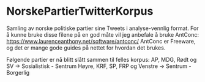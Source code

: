 # NorskePartierTwitterKorpus
Samling av norske politiske partier sine Tweets i analyse-vennlig format.
For å kunne bruke disse filene på en god måte vil jeg anbefale å bruke AntConc: https://www.laurenceanthony.net/software/antconc/
AntConc er Freeware, og det er mange gode guides på nettet for hvordan det brukes. 

Følgende partier er nå blitt slått sammen til felles korpus:
AP, MDG, Rødt og SV -> Sosialistisk - Sentrum
Høyre, KRF, SP, FRP og Venstre -> Sentrum - Borgerlig
